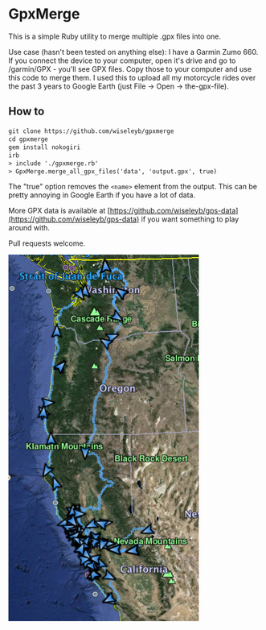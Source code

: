 # GpxMerge

This is a simple Ruby utility to merge multiple .gpx files into one. 

Use case (hasn't been tested on anything else): I have a Garmin Zumo 660. If you connect the device to your computer, open it's drive and go to /garmin/GPX - you'll see GPX files. Copy those to your computer and use this code to merge them. I used this to upload all my motorcycle rides over the past 3 years to Google Earth (just File -> Open -> the-gpx-file).

## How to

	git clone https://github.com/wiseleyb/gpxmerge
	cd gpxmerge
	gem install nokogiri
	irb
	> include './gpxmerge.rb'
	> GpxMerge.merge_all_gpx_files('data', 'output.gpx', true)

The "true" option removes the `<name>` element from the output. This can be pretty annoying in Google Earth if you have a lot of data.

More GPX data is available at [https://github.com/wiseleyb/gps-data](https://github.com/wiseleyb/gps-data) if you want something to play around with.

Pull requests welcome.

<img src='https://raw.githubusercontent.com/wiseleyb/gpxmerge/master/sample.png'/>